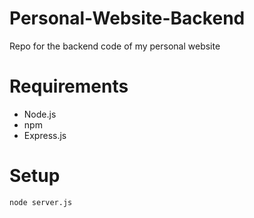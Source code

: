 # Personal-Website-Backend
Repo for the backend code of my personal website

# Requirements
- Node.js
- npm
- Express.js 

# Setup
```console
node server.js
```